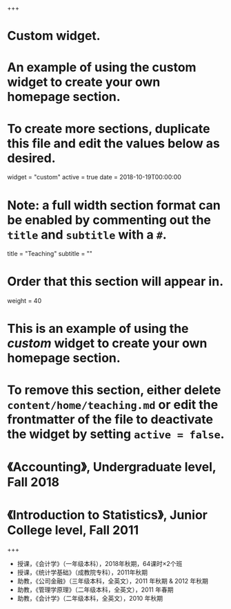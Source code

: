 +++
# Custom widget.
# An example of using the custom widget to create your own homepage section.
# To create more sections, duplicate this file and edit the values below as desired.
widget = "custom"
active = true
date = 2018-10-19T00:00:00

# Note: a full width section format can be enabled by commenting out the `title` and `subtitle` with a `#`.
title = "Teaching"
subtitle = ""

# Order that this section will appear in.
weight = 40

# This is an example of using the *custom* widget to create your own homepage section.

# To remove this section, either delete `content/home/teaching.md` or edit the frontmatter of the file to deactivate the widget by setting `active = false`.

# 《Accounting》, Undergraduate level, Fall 2018
# 《Introduction to Statistics》, Junior College level, Fall 2011

+++

* 授课，《会计学》（一年级本科），2018年秋期，64课时×2个班
* 授课，《统计学基础》（成教院专科），2011年秋期
* 助教，《公司金融》（三年级本科，全英文），2011 年秋期 & 2012 年秋期
* 助教，《管理学原理》（二年级本科，全英文），2011 年春期
* 助教，《会计学》（二年级本科，全英文），2010 年秋期

